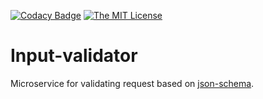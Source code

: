 [![Codacy Badge](https://app.codacy.com/project/badge/Grade/634080f6b111463ebbeca405d4d4d332)](https://www.codacy.com/gh/majidgolshadi/input-validator/dashboard?utm_source=github.com&amp;utm_medium=referral&amp;utm_content=majidgolshadi/input-validator&amp;utm_campaign=Badge_Grade)
[![The MIT License](https://img.shields.io/github/license/mashape/apistatus.svg)](https://github.com/majidgolshadi/Android-Download-Manager-Pro/blob/master/LICENSE)
# Input-validator
Microservice for validating request based on [json-schema](https://json-schema.org/).
